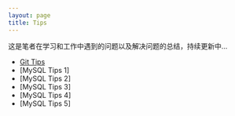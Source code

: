 ```yaml
---
layout: page
title: Tips
---
```


这是笔者在学习和工作中遇到的问题以及解决问题的总结，持续更新中...

* [Git Tips](/2014/06/04/git-tips/)
* [MySQL Tips 1]
* [MySQL Tips 2]
* [MySQL Tips 3]
* [MySQL Tips 4]
* [MySQL Tips 5]
